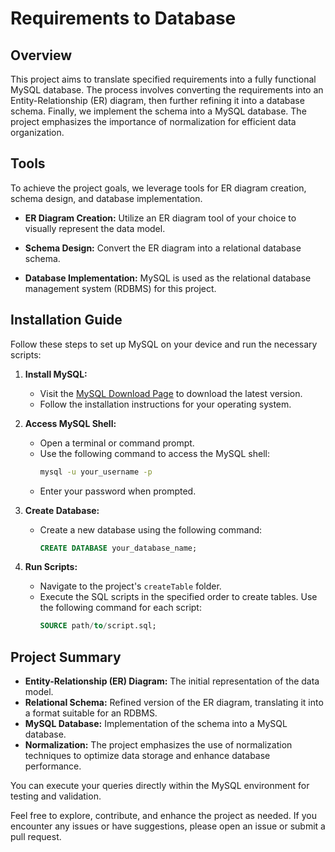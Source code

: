 # Requirements to Database

## Overview

This project aims to translate specified requirements into a fully functional MySQL database. The process involves converting the requirements into an Entity-Relationship (ER) diagram, then further refining it into a database schema. Finally, we implement the schema into a MySQL database. The project emphasizes the importance of normalization for efficient data organization.

## Tools

To achieve the project goals, we leverage tools for ER diagram creation, schema design, and database implementation.

- **ER Diagram Creation:** Utilize an ER diagram tool of your choice to visually represent the data model.

- **Schema Design:** Convert the ER diagram into a relational database schema.

- **Database Implementation:** MySQL is used as the relational database management system (RDBMS) for this project.

## Installation Guide

Follow these steps to set up MySQL on your device and run the necessary scripts:

1. **Install MySQL:**
   - Visit the [MySQL Download Page](https://dev.mysql.com/downloads/) to download the latest version.
   - Follow the installation instructions for your operating system.

2. **Access MySQL Shell:**
   - Open a terminal or command prompt.
   - Use the following command to access the MySQL shell:
     ```bash
     mysql -u your_username -p
     ```
   - Enter your password when prompted.

3. **Create Database:**
   - Create a new database using the following command:
     ```sql
     CREATE DATABASE your_database_name;
     ```

4. **Run Scripts:**
   - Navigate to the project's `createTable` folder.
   - Execute the SQL scripts in the specified order to create tables. Use the following command for each script:
     ```sql
     SOURCE path/to/script.sql;
     ```

## Project Summary

- **Entity-Relationship (ER) Diagram:** The initial representation of the data model.
- **Relational Schema:** Refined version of the ER diagram, translating it into a format suitable for an RDBMS.
- **MySQL Database:** Implementation of the schema into a MySQL database.
- **Normalization:** The project emphasizes the use of normalization techniques to optimize data storage and enhance database performance.

You can execute your queries directly within the MySQL environment for testing and validation.

Feel free to explore, contribute, and enhance the project as needed. If you encounter any issues or have suggestions, please open an issue or submit a pull request.
